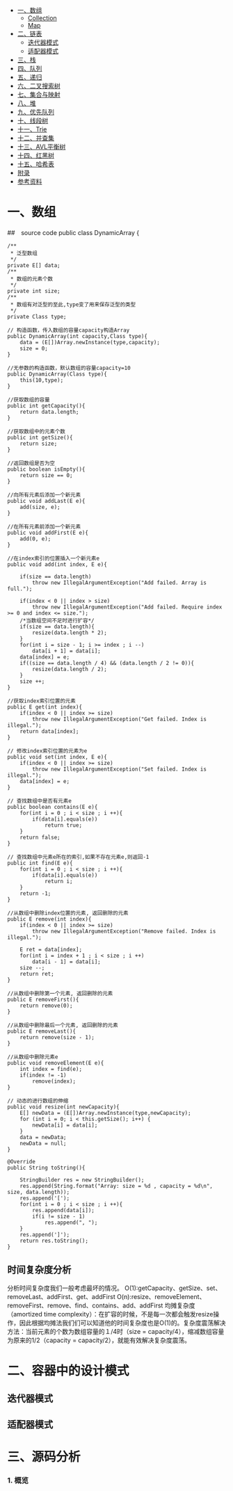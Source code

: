 <!-- GFM-TOC -->
* [一、数组](#一数组)
    * [Collection](#collection)
    * [Map](#map)
* [二、链表](#二链表)
    * [迭代器模式](#迭代器模式)
    * [适配器模式](#适配器模式)
* [三、栈](#三栈)
* [四、队列](#四队列)
* [五、递归](#[五递归)
* [六、二叉搜索树](#六二叉搜索树)
* [七、集合与映射](#七集合与映射)
* [八、堆](#八堆)
* [九、优先队列](#九优先队列)
* [十、线段树](#十线段树)
* [十一、Trie](#十一Trie)
* [十二、并查集](#十二并查集)
* [十三、AVL平衡树](#十三AVL平衡树)
* [十四、红黑树](#十四红黑树)
* [十五、哈希表](#十五哈希表)
* [附录](#附录)
* [参考资料](#参考资料)
<!-- GFM-TOC -->

# 一、数组
##　source code
public class DynamicArray<E> {

    /**
     * 泛型数组
     */
    private E[] data;
    /**
     * 数组的元素个数
     */
    private int size;
    /**
     * 数组有对泛型的至此,type变了用来保存泛型的类型
     */
    private Class type;

    // 构造函数，传入数组的容量capacity构造Array
    public DynamicArray(int capacity,Class type){
        data = (E[])Array.newInstance(type,capacity);
        size = 0;
    }

    //无参数的构造函数，默认数组的容量capacity=10
    public DynamicArray(Class type){
        this(10,type);
    }

    //获取数组的容量
    public int getCapacity(){
        return data.length;
    }

    //获取数组中的元素个数
    public int getSize(){
        return size;
    }

    //返回数组是否为空
    public boolean isEmpty(){
        return size == 0;
    }
    
    //向所有元素后添加一个新元素
    public void addLast(E e){
        add(size, e);
    }
    
    //在所有元素前添加一个新元素
    public void addFirst(E e){
        add(0, e);
    }

    //在index索引的位置插入一个新元素e
    public void add(int index, E e){

        if(size == data.length)
            throw new IllegalArgumentException("Add failed. Array is full.");

        if(index < 0 || index > size)
            throw new IllegalArgumentException("Add failed. Require index >= 0 and index <= size.");
        /*当数组空间不足时进行扩容*/
        if(size == data.length){
            resize(data.length * 2);
        }
        for(int i = size - 1; i >= index ; i --)
            data[i + 1] = data[i];
        data[index] = e;
        if((size == data.length / 4) && (data.length / 2 != 0)){
            resize(data.length / 2);
        }
        size ++;
    }

    //获取index索引位置的元素
    public E get(int index){
        if(index < 0 || index >= size)
            throw new IllegalArgumentException("Get failed. Index is illegal.");
        return data[index];
    }

    // 修改index索引位置的元素为e
    public void set(int index, E e){
        if(index < 0 || index >= size)
            throw new IllegalArgumentException("Set failed. Index is illegal.");
        data[index] = e;
    }

    // 查找数组中是否有元素e
    public boolean contains(E e){
        for(int i = 0 ; i < size ; i ++){
            if(data[i].equals(e))
                return true;
        }
        return false;
    }

    // 查找数组中元素e所在的索引,如果不存在元素e,则返回-1
    public int find(E e){
        for(int i = 0 ; i < size ; i ++){
            if(data[i].equals(e))
                return i;
        }
        return -1;
    }

    //从数组中删除index位置的元素, 返回删除的元素
    public E remove(int index){
        if(index < 0 || index >= size)
            throw new IllegalArgumentException("Remove failed. Index is illegal.");

        E ret = data[index];
        for(int i = index + 1 ; i < size ; i ++)
            data[i - 1] = data[i];
        size --;
        return ret;
    }

    //从数组中删除第一个元素, 返回删除的元素
    public E removeFirst(){
        return remove(0);
    }

    //从数组中删除最后一个元素, 返回删除的元素
    public E removeLast(){
        return remove(size - 1);
    }

    //从数组中删除元素e
    public void removeElement(E e){
        int index = find(e);
        if(index != -1)
            remove(index);
    }

    // 动态的进行数组的伸缩
    public void resize(int newCapacity){
        E[] newData = (E[])Array.newInstance(type,newCapacity);
        for (int i = 0; i < this.getSize(); i++) {
            newData[i] = data[i];
        }
        data = newData;
        newData = null;
    }

    @Override
    public String toString(){

        StringBuilder res = new StringBuilder();
        res.append(String.format("Array: size = %d , capacity = %d\n", size, data.length));
        res.append('[');
        for(int i = 0 ; i < size ; i ++){
            res.append(data[i]);
            if(i != size - 1)
                res.append(", ");
        }
        res.append(']');
        return res.toString();
    }

## 时间复杂度分析
分析时间复杂度我们一般考虑最坏的情况。
O(1):getCapacity、getSize、set、removeLast、addFirst、get、addFirst
O(n):resize、removeElement、removeFirst、remove、find、contains、add、addFirst
均摊复杂度（amortized time complexity）：在扩容的时候，不是每一次都会触发resize操作，因此根据均摊法我们们可以知道他的时间复杂度也是O(1)的。复杂度震荡解决方法：当前元素的个数为数组容量的１/4时（size = capacity/4），缩减数组容量为原来的1/2（capacity = capacity/2），就能有效解决复杂度震荡。
   
# 二、容器中的设计模式

## 迭代器模式

## 适配器模式

# 三、源码分析


### 1. 概览


             

